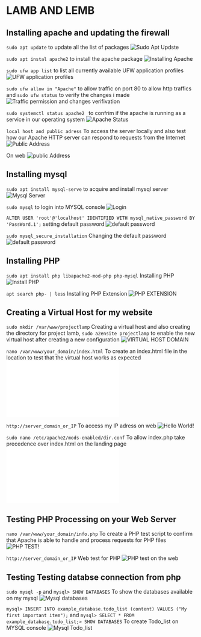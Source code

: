 # LAMB AND LEMB

## Installing apache and updating the firewall

`sudo apt update` to update all the list of packages ![Sudo Apt Updste](./images/sudoapp.PNG)

`sudo apt instal apache2` to install the apache package ![Installing Apache](./images/install_apache2.1.PNG)

`sudo ufw app list` to list all currently available UFW application profiles ![UFW application profiles](./images/ufw_app_list.PNG)

`sudo ufw allow in "Apache"` to allow traffic on port 80 to allow http traffics and `sudo ufw status` to verify the changes i made ![Traffic permission and changes verifivation](./images/Traffic_permission_and_changes%20_verfication.PNG)

`sudo systemctl status apache2 ` to confrim if the apache is running as a service in our operating system ![Apache Status](./images/Apache-status.PNG)

`local host and public adress` To access the server locally and also test how our Apache HTTP server can respond to requests from the Internet ![Public Address](./images/curl-on-terminal.PNG)

On web ![public Address](./images/curl-on-web.PNG)

## Installing mysql

`sudo apt install mysql-serve` to acquire and install mysql server ![Mysql Server](./images/installing-msql.PNG) 

`sudo mysql` to login into MYSQL console ![Login](./images/logging%20in%20mysql.PNG)

`ALTER USER 'root'@'localhost' IDENTIFIED WITH mysql_native_password BY 'PassWord.1';` setting default password ![default password](./images/change%20msql%20password.PNG)

`sudo mysql_secure_installation` Changing the default password ![default password](./images/change-password.PNG)


## Installing PHP

`sudo apt install php libapache2-mod-php php-mysql` Installing PHP ![Install PHP](./images/installing%20php.PNG)

`apt search php- | less` Installing PHP Extension ![PHP EXTENSION](./images/PHP%20EXTENSION.PNG)


## Creating a Virtual Host for my website

`sudo mkdir /var/www/projectlamp` Creating a virtual host and also creating the directory for project lamb, `sudo a2ensite projectlamp` to enable the new virtual host after creating a new configuration ![VIRTUAL HOST DOMAIN](./images/VIIRTUAL%20HOST%20DOMAIN.PNG)



`nano /var/www/your_domain/index.html` To create an index.html file in the location to test that the virtual host works as expected ![INDDEX.HTML](./images/index.html)


`http://server_domain_or_IP` To access my IP adress on web ![Hello World!](./images/HELLO%20WORLD.PNG)


`sudo nano /etc/apache2/mods-enabled/dir.conf` To allow index.php take precedence over index.html on the landing page ![Hello World!](./images/CHANGING%20THE%20BEHAVIOR%20OF%20INDEX.HTML)


## Testing PHP Processing on your Web Server

`nano /var/www/your_domain/info.php` To create a PHP test script to confirm that Apache is able to handle and process requests for PHP files ![PHP TEST!](./images/PHP%20TEST.PNG)


`http://server_domain_or_IP` Web test for PHP ![PHP test on the web](./images/PHP%20WEB.PNG)


## Testing Testing databse connection from php


`sudo mysql -p` and `mysql> SHOW DATABASES` To show the databases available on my mysql ![Mysql databases](./images/mysql%20database.PNG)


`mysql> INSERT INTO example_database.todo_list (content) VALUES ("My first important item");` and `mysql> SELECT * FROM example_database.todo_list;> SHOW DATABASES` To create Todo_list on MYSQL console ![Mysql Todo_list](./images/mysql%20todolist.PNG)